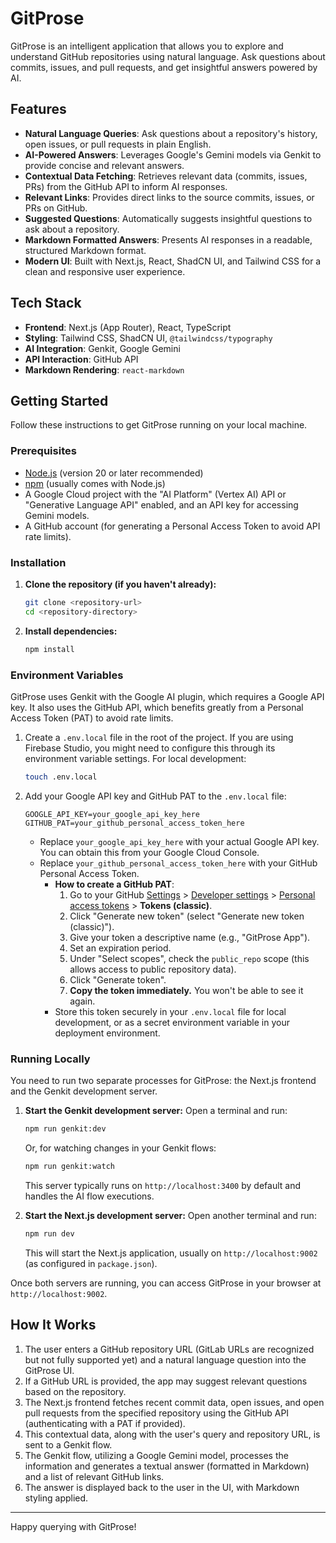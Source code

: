 # GitProse

GitProse is an intelligent application that allows you to explore and understand GitHub repositories using natural language. Ask questions about commits, issues, and pull requests, and get insightful answers powered by AI.

## Features

*   **Natural Language Queries**: Ask questions about a repository's history, open issues, or pull requests in plain English.
*   **AI-Powered Answers**: Leverages Google's Gemini models via Genkit to provide concise and relevant answers.
*   **Contextual Data Fetching**: Retrieves relevant data (commits, issues, PRs) from the GitHub API to inform AI responses.
*   **Relevant Links**: Provides direct links to the source commits, issues, or PRs on GitHub.
*   **Suggested Questions**: Automatically suggests insightful questions to ask about a repository.
*   **Markdown Formatted Answers**: Presents AI responses in a readable, structured Markdown format.
*   **Modern UI**: Built with Next.js, React, ShadCN UI, and Tailwind CSS for a clean and responsive user experience.

## Tech Stack

*   **Frontend**: Next.js (App Router), React, TypeScript
*   **Styling**: Tailwind CSS, ShadCN UI, `@tailwindcss/typography`
*   **AI Integration**: Genkit, Google Gemini
*   **API Interaction**: GitHub API
*   **Markdown Rendering**: `react-markdown`

## Getting Started

Follow these instructions to get GitProse running on your local machine.

### Prerequisites

*   [Node.js](https://nodejs.org/) (version 20 or later recommended)
*   [npm](https://www.npmjs.com/) (usually comes with Node.js)
*   A Google Cloud project with the "AI Platform" (Vertex AI) API or "Generative Language API" enabled, and an API key for accessing Gemini models.
*   A GitHub account (for generating a Personal Access Token to avoid API rate limits).

### Installation

1.  **Clone the repository (if you haven't already):**
    ```bash
    git clone <repository-url>
    cd <repository-directory>
    ```

2.  **Install dependencies:**
    ```bash
    npm install
    ```

### Environment Variables

GitProse uses Genkit with the Google AI plugin, which requires a Google API key. It also uses the GitHub API, which benefits greatly from a Personal Access Token (PAT) to avoid rate limits.

1.  Create a `.env.local` file in the root of the project. If you are using Firebase Studio, you might need to configure this through its environment variable settings. For local development:
    ```bash
    touch .env.local
    ```

2.  Add your Google API key and GitHub PAT to the `.env.local` file:
    ```
    GOOGLE_API_KEY=your_google_api_key_here
    GITHUB_PAT=your_github_personal_access_token_here
    ```
    *   Replace `your_google_api_key_here` with your actual Google API key. You can obtain this from your Google Cloud Console.
    *   Replace `your_github_personal_access_token_here` with your GitHub Personal Access Token.
        *   **How to create a GitHub PAT**:
            1.  Go to your GitHub [Settings](https://github.com/settings/profile) > [Developer settings](https://github.com/settings/developers) > [Personal access tokens](https://github.com/settings/tokens) > **Tokens (classic)**.
            2.  Click "Generate new token" (select "Generate new token (classic)").
            3.  Give your token a descriptive name (e.g., "GitProse App").
            4.  Set an expiration period.
            5.  Under "Select scopes", check the `public_repo` scope (this allows access to public repository data).
            6.  Click "Generate token".
            7.  **Copy the token immediately.** You won't be able to see it again.
        *   Store this token securely in your `.env.local` file for local development, or as a secret environment variable in your deployment environment.

### Running Locally

You need to run two separate processes for GitProse: the Next.js frontend and the Genkit development server.

1.  **Start the Genkit development server:**
    Open a terminal and run:
    ```bash
    npm run genkit:dev
    ```
    Or, for watching changes in your Genkit flows:
    ```bash
    npm run genkit:watch
    ```
    This server typically runs on `http://localhost:3400` by default and handles the AI flow executions.

2.  **Start the Next.js development server:**
    Open another terminal and run:
    ```bash
    npm run dev
    ```
    This will start the Next.js application, usually on `http://localhost:9002` (as configured in `package.json`).

Once both servers are running, you can access GitProse in your browser at `http://localhost:9002`.

## How It Works

1.  The user enters a GitHub repository URL (GitLab URLs are recognized but not fully supported yet) and a natural language question into the GitProse UI.
2.  If a GitHub URL is provided, the app may suggest relevant questions based on the repository.
3.  The Next.js frontend fetches recent commit data, open issues, and open pull requests from the specified repository using the GitHub API (authenticating with a PAT if provided).
4.  This contextual data, along with the user's query and repository URL, is sent to a Genkit flow.
5.  The Genkit flow, utilizing a Google Gemini model, processes the information and generates a textual answer (formatted in Markdown) and a list of relevant GitHub links.
6.  The answer is displayed back to the user in the UI, with Markdown styling applied.

---

Happy querying with GitProse!
